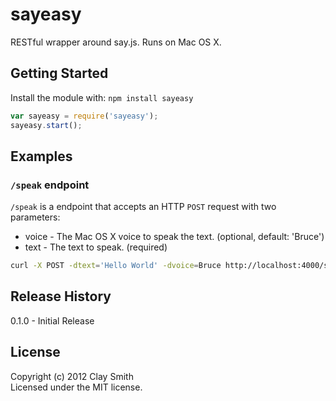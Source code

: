 # sayeasy

RESTful wrapper around say.js. Runs on Mac OS X.

## Getting Started
Install the module with: `npm install sayeasy`

```javascript
var sayeasy = require('sayeasy');
sayeasy.start();
```

## Examples

### `/speak` endpoint

`/speak` is a endpoint that accepts an HTTP `POST` request with two parameters:

* voice - The Mac OS X voice to speak the text. (optional, default: 'Bruce')
* text - The text to speak. (required)

```sh
curl -X POST -dtext='Hello World' -dvoice=Bruce http://localhost:4000/speak
```

## Release History
0.1.0 - Initial Release

## License
Copyright (c) 2012 Clay Smith  
Licensed under the MIT license.
